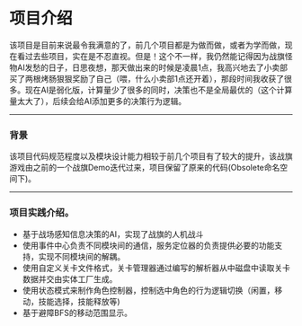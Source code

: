 # 项目介绍

该项目是目前来说最令我满意的了，前几个项目都是为做而做，或者为学而做，现在看过去些项目，实在是不忍直视。但是！这个不一样，我仍然能记得因为战旗怪物AI发愁的日子，日思夜想，那天做出来的时候是凌晨1点，我高兴地去了小卖部买了两根烤肠狠狠奖励了自己（喂，什么小卖部1点还开着），那段时间我收获了很多。现在AI是弱化版，计算量少了很多的同时，决策也不是全局最优的（这个计算量太大了），后续会给AI添加更多的决策行为逻辑。

***

### 背景

该项目代码规范程度以及模块设计能力相较于前几个项目有了较大的提升，该战旗游戏由之前的一个战旗Demo迭代过来，项目保留了原来的代码(Obsolete命名空间下)。

***

### 项目实践介绍。

- 基于战场感知信息决策的AI，实现了战旗的人机战斗
- 使用事件中心负责不同模块间的通信，服务定位器的负责提供必要的功能支持，实现不同模块间的解耦。
- 使用自定义关卡文件格式，关卡管理器通过编写的解析器从中磁盘中读取关卡数据并交由实体工厂生成。
- 使用状态模式来制作角色控制器，控制选中角色的行为逻辑切换（闲置，移动，技能选择，技能释放等)
- 基于避障BFS的移动范围显示。
